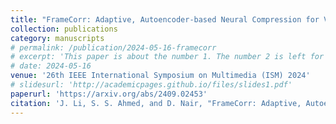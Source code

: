 ```yaml
---
title: "FrameCorr: Adaptive, Autoencoder-based Neural Compression for Video Reconstruction in Resource and Timing Constrained Network Settings"
collection: publications
category: manuscripts
# permalink: /publication/2024-05-16-framecorr
# excerpt: 'This paper is about the number 1. The number 2 is left for future work.'
# date: 2024-05-16
venue: '26th IEEE International Symposium on Multimedia (ISM) 2024'
# slidesurl: 'http://academicpages.github.io/files/slides1.pdf'
paperurl: 'https://arxiv.org/abs/2409.02453'
citation: 'J. Li, S. S. Ahmed, and D. Nair, "FrameCorr: Adaptive, Autoencoder-based Neural Compression for Video Reconstruction in Resource and Timing Constrained Network Settings," 2024. [Online].'
---
```

